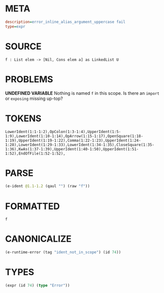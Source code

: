 # META
~~~ini
description=error_inline_alias_argument_uppercase fail
type=expr
~~~
# SOURCE
~~~roc
f : List elem -> [Nil, Cons elem a] as LinkedList U
~~~
# PROBLEMS
**UNDEFINED VARIABLE**
Nothing is named `f` in this scope.
Is there an `import` or `exposing` missing up-top?

# TOKENS
~~~zig
LowerIdent(1:1-1:2),OpColon(1:3-1:4),UpperIdent(1:5-1:9),LowerIdent(1:10-1:14),OpArrow(1:15-1:17),OpenSquare(1:18-1:19),UpperIdent(1:19-1:22),Comma(1:22-1:23),UpperIdent(1:24-1:28),LowerIdent(1:29-1:33),LowerIdent(1:34-1:35),CloseSquare(1:35-1:36),KwAs(1:37-1:39),UpperIdent(1:40-1:50),UpperIdent(1:51-1:52),EndOfFile(1:52-1:52),
~~~
# PARSE
~~~clojure
(e-ident @1.1-1.2 (qaul "") (raw "f"))
~~~
# FORMATTED
~~~roc
f
~~~
# CANONICALIZE
~~~clojure
(e-runtime-error (tag "ident_not_in_scope") (id 74))
~~~
# TYPES
~~~clojure
(expr (id 74) (type "Error"))
~~~
